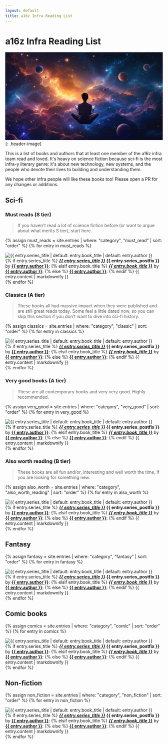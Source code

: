 ```yaml
---
layout: default
title: a16z Infra Reading List
---
```


# a16z Infra Reading List

![Header](header.png){: .header-image}

This is a list of books and authors that at least one member of the a16z infra team read and loved. It's heavy on science fiction because sci-fi is the most infra-y literary genre: it's about new technology, new systems, and the people who devote their lives to building and understanding them.

We hope other infra people will like these books too! Please open a PR for any changes or additions.

<div class="accordion-section">
<h2 id="sci-fi" class="accordion-header active">Sci-fi</h2>
<div class="accordion-content">

<div class="subsection-accordion accordion-section">
<h3 id="must-reads-s-tier" class="accordion-header">Must reads (S tier)</h3>
<div class="accordion-content">

<blockquote class="section-intro">
If you haven't read a lot of science fiction before (or want to argue about what merits S tier), start here.
</blockquote>

{% assign must_reads = site.entries | where: "category", "must_read" | sort: "order" %}
{% for entry in must_reads %}
<div class="entry">
  <div class="entry-image">
    <img src="{{ entry.cover_url }}" alt="{{ entry.series_title | default: entry.book_title | default: entry.author }}">
  </div>
  <div class="entry-content">
    {% if entry.series_title %}
      <strong><em><a href="{{ entry.title_url }}">{{ entry.series_title }}</a></em> {{ entry.series_postfix }}</strong> by <strong><a href="{{ entry.author_url }}">{{ entry.author }}</a></strong>: 
    {% elsif entry.book_title %}
      <strong><em><a href="{{ entry.title_url }}">{{ entry.book_title }}</a></em></strong> by <strong><a href="{{ entry.author_url }}">{{ entry.author }}</a></strong>: 
    {% else %}
      <strong><a href="{{ entry.author_url }}">{{ entry.author }}</a></strong>: 
    {% endif %}
    {{ entry.content | markdownify }}
  </div>
</div>
{% endfor %}

</div>
</div>

<div class="subsection-accordion accordion-section">
<h3 id="classics-a-tier" class="accordion-header">Classics (A tier)</h3>
<div class="accordion-content">

<blockquote class="section-intro">
These books all had massive impact when they were published and are still great reads today. Some feel a little dated now, so you can skip this section if you don't want to dive into sci-fi history.
</blockquote>

{% assign classics = site.entries | where: "category", "classic" | sort: "order" %}
{% for entry in classics %}
<div class="entry">
  <div class="entry-image">
    <img src="{{ entry.cover_url }}" alt="{{ entry.series_title | default: entry.book_title | default: entry.author }}">
  </div>
  <div class="entry-content">
    {% if entry.series_title %}
      <strong><em><a href="{{ entry.title_url }}">{{ entry.series_title }}</a></em> {{ entry.series_postfix }}</strong> by <strong><a href="{{ entry.author_url }}">{{ entry.author }}</a></strong>: 
    {% elsif entry.book_title %}
      <strong><em><a href="{{ entry.title_url }}">{{ entry.book_title }}</a></em></strong> by <strong><a href="{{ entry.author_url }}">{{ entry.author }}</a></strong>: 
    {% else %}
      <strong><a href="{{ entry.author_url }}">{{ entry.author }}</a></strong>: 
    {% endif %}
    {{ entry.content | markdownify }}
  </div>
</div>
{% endfor %}

</div>
</div>

<div class="subsection-accordion accordion-section">
<h3 id="very-good-books-a-tier" class="accordion-header">Very good books (A tier)</h3>
<div class="accordion-content">

<blockquote class="section-intro">
These are all contemporary books and very very good. Highly recommended.
</blockquote>

{% assign very_good = site.entries | where: "category", "very_good" | sort: "order" %}
{% for entry in very_good %}
<div class="entry">
  <div class="entry-image">
    <img src="{{ entry.cover_url }}" alt="{{ entry.series_title | default: entry.book_title | default: entry.author }}">
  </div>
  <div class="entry-content">
    {% if entry.series_title %}
      <strong><em><a href="{{ entry.title_url }}">{{ entry.series_title }}</a></em> {{ entry.series_postfix }}</strong> by <strong><a href="{{ entry.author_url }}">{{ entry.author }}</a></strong>: 
    {% elsif entry.book_title %}
      <strong><em><a href="{{ entry.title_url }}">{{ entry.book_title }}</a></em></strong> by <strong><a href="{{ entry.author_url }}">{{ entry.author }}</a></strong>: 
    {% else %}
      <strong><a href="{{ entry.author_url }}">{{ entry.author }}</a></strong>: 
    {% endif %}
    {{ entry.content | markdownify }}
  </div>
</div>
{% endfor %}

</div>
</div>

<div class="subsection-accordion accordion-section">
<h3 id="also-worth-reading-b-tier" class="accordion-header">Also worth reading (B tier)</h3>
<div class="accordion-content">

<blockquote class="section-intro">
These books are all fun and/or, interesting and well worth the time, if you are looking for something new.
</blockquote>

{% assign also_worth = site.entries | where: "category", "also_worth_reading" | sort: "order" %}
{% for entry in also_worth %}
<div class="entry">
  <div class="entry-image">
    <img src="{{ entry.cover_url }}" alt="{{ entry.series_title | default: entry.book_title | default: entry.author }}">
  </div>
  <div class="entry-content">
    {% if entry.series_title %}
      <strong><em><a href="{{ entry.title_url }}">{{ entry.series_title }}</a></em> {{ entry.series_postfix }}</strong> by <strong><a href="{{ entry.author_url }}">{{ entry.author }}</a></strong>: 
    {% elsif entry.book_title %}
      <strong><em><a href="{{ entry.title_url }}">{{ entry.book_title }}</a></em></strong> by <strong><a href="{{ entry.author_url }}">{{ entry.author }}</a></strong>: 
    {% else %}
      <strong><a href="{{ entry.author_url }}">{{ entry.author }}</a></strong>: 
    {% endif %}
    {{ entry.content | markdownify }}
  </div>
</div>
{% endfor %}

</div>
</div>

</div>
</div>

<div class="accordion-section">
<h2 id="fantasy" class="accordion-header">Fantasy</h2>
<div class="accordion-content">

{% assign fantasy = site.entries | where: "category", "fantasy" | sort: "order" %}
{% for entry in fantasy %}
<div class="entry">
  <div class="entry-image">
    <img src="{{ entry.cover_url }}" alt="{{ entry.series_title | default: entry.book_title | default: entry.author }}">
  </div>
  <div class="entry-content">
    {% if entry.series_title %}
      <strong><em><a href="{{ entry.title_url }}">{{ entry.series_title }}</a></em> {{ entry.series_postfix }}</strong> by <strong><a href="{{ entry.author_url }}">{{ entry.author }}</a></strong>: 
    {% elsif entry.book_title %}
      <strong><em><a href="{{ entry.title_url }}">{{ entry.book_title }}</a></em></strong> by <strong><a href="{{ entry.author_url }}">{{ entry.author }}</a></strong>: 
    {% else %}
      <strong><a href="{{ entry.author_url }}">{{ entry.author }}</a></strong>: 
    {% endif %}
    {{ entry.content | markdownify }}
  </div>
</div>
{% endfor %}

</div>
</div>

<div class="accordion-section">
<h2 id="comic-books" class="accordion-header">Comic books</h2>
<div class="accordion-content">

{% assign comics = site.entries | where: "category", "comic" | sort: "order" %}
{% for entry in comics %}
<div class="entry">
  <div class="entry-image">
    <img src="{{ entry.cover_url }}" alt="{{ entry.series_title | default: entry.book_title | default: entry.author }}">
  </div>
  <div class="entry-content">
    {% if entry.series_title %}
      <strong><em><a href="{{ entry.title_url }}">{{ entry.series_title }}</a></em> {{ entry.series_postfix }}</strong> by <strong><a href="{{ entry.author_url }}">{{ entry.author }}</a></strong>: 
    {% elsif entry.book_title %}
      <strong><em><a href="{{ entry.title_url }}">{{ entry.book_title }}</a></em></strong> by <strong><a href="{{ entry.author_url }}">{{ entry.author }}</a></strong>: 
    {% else %}
      <strong><a href="{{ entry.author_url }}">{{ entry.author }}</a></strong>: 
    {% endif %}
    {{ entry.content | markdownify }}
  </div>
</div>
{% endfor %}

</div>
</div>

<div class="accordion-section">
<h2 id="non-fiction" class="accordion-header">Non-fiction</h2>
<div class="accordion-content">

{% assign non_fiction = site.entries | where: "category", "non_fiction" | sort: "order" %}
{% for entry in non_fiction %}
<div class="entry">
  <div class="entry-image">
    <img src="{{ entry.cover_url }}" alt="{{ entry.series_title | default: entry.book_title | default: entry.author }}">
  </div>
  <div class="entry-content">
    {% if entry.series_title %}
      <strong><em><a href="{{ entry.title_url }}">{{ entry.series_title }}</a></em> {{ entry.series_postfix }}</strong> by <strong><a href="{{ entry.author_url }}">{{ entry.author }}</a></strong>: 
    {% elsif entry.book_title %}
      <strong><em><a href="{{ entry.title_url }}">{{ entry.book_title }}</a></em></strong> by <strong><a href="{{ entry.author_url }}">{{ entry.author }}</a></strong>: 
    {% else %}
      <strong><a href="{{ entry.author_url }}">{{ entry.author }}</a></strong>: 
    {% endif %}
    {{ entry.content | markdownify }}
  </div>
</div>
{% endfor %}

</div>
</div>